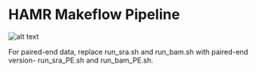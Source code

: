 # HAMR Makeflow Pipeline

![alt text](https://github.com/ritututeja/hamr_pipeline/blob/main/imgs/hamr-pipeline.jpg)

For paired-end data, replace run_sra.sh and run_bam.sh with paired-end version- run_sra_PE.sh and run_bam_PE.sh.
